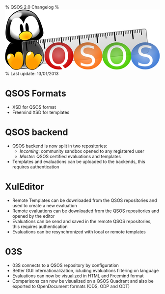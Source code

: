 % QSOS 2.0 Changelog
% ![Logo](Images/QSOS.png)
% Last update: 13/01/2013

# QSOS Formats
* XSD for QSOS format
* Freemind XSD for templates

# QSOS backend
* QSOS backend is now split in two repositories:
    + _Incoming_: community sandbox opened to any registered user
    + _Master_: QSOS certified evaluations and templates
* Templates and evaluations can be uploaded to the backends, this requires authentication

# XulEditor
* Remote Templates can be downloaded from the QSOS repositories and used to create a new evaluation
* Remote evaluations can be downloaded from the QSOS repositories and opened by the editor
* Evaluations can be send and saved in the remote QSOS repositories, this requires authentication
* Evaluations can be resynchronized with local or remote templates

# 03S
* 03S connects to a QSOS repository by configuration
* Better GUI internationalization, icluding evaluations filtering on language
* Evaluations can now be visualized in HTML and Freemind format
* Comparisons can now be visualized on a QSOS Quadrant and also be exported to OpenDocument formats (ODS, ODP and ODT)